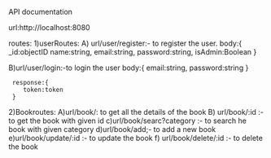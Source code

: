 API documentation


url:http://localhost:8080

routes:
1)userRoutes:
   A)  url/user/register:- to register the user.
       body:{
        _id:objectID
        name:string,
        email:string,
        password:string,
        isAdmin:Boolean
       }

   B)url/user/login:-to login the user
     body:{
        email:string,
        password:string
     }

     response:{
        token:token
     }

2)Bookroutes:
    A)url/book/: to get all the details of the book
    B) url/book/:id   :- to get the book with given id
    c)url/book/searc?category :- to search he book with given category
    d)url/book/add;- to add a new book
    e)url/book/update/:id    :- to update the book
    f) url/book/delete/:id    :- to delete the book